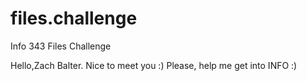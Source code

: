 files.challenge
===============

Info 343 Files Challenge

Hello,Zach Balter. Nice to meet you :) Please, help me get into INFO :)
